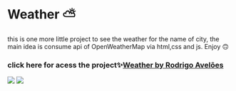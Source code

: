 # Weather ⛅
 this is one more little project to see the weather for the name of city, the main idea is consume api of OpenWeatherMap via html,css and js. Enjoy  🙃
 
 ### click here for acess the project✨<a href="https://rodrigoaveloes.github.io/Weather----/">Weather by Rodrigo Avelões<a/>
 
 
<img src="https://i.imgur.com/GAXIUIY.png"/>


<img src="https://i.imgur.com/HmOZqcG.png"/>

